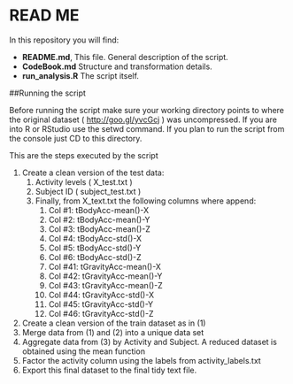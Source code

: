 READ ME
=======

In this repository you will find:

* **README.md**, This file. General description of the script.
* **CodeBook.md** Structure and transformation details.
* **run_analysis.R** The script itself.

##Running the script

Before running the script make sure your working directory points to where the original 
dataset ( http://goo.gl/yvcGcj ) was uncompressed. If you are into R or RStudio use the setwd command. If you plan to run the script from the console just CD to this directory.

This are the steps executed by the script 

1. Create a clean version of the test data:
	1. Activity levels ( X_test.txt )
	2. Subject ID ( subject_test.txt )
	3. Finally, from X_text.txt the following columns where append:
		1. Col #1: tBodyAcc-mean()-X
		2. Col #2: tBodyAcc-mean()-Y
		3. Col #3: tBodyAcc-mean()-Z
		4. Col #4: tBodyAcc-std()-X
		5. Col #5: tBodyAcc-std()-Y
		6. Col #6: tBodyAcc-std()-Z
		7. Col #41: tGravityAcc-mean()-X
		8. Col #42: tGravityAcc-mean()-Y
		9. Col #43: tGravityAcc-mean()-Z
		10. Col #44: tGravityAcc-std()-X
		11. Col #45: tGravityAcc-std()-Y
		12. Col #46: tGravityAcc-std()-Z
2. Create a clean version of the train dataset as in (1)
3. Merge data from (1) and (2) into a unique data set
4. Aggregate data from (3) by Activity and Subject. A reduced dataset is obtained using the mean function
5. Factor the activity column using the labels from activity_labels.txt
6. Export this final dataset to the final tidy text file.



